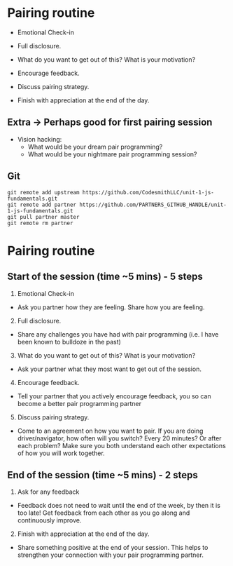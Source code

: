 # Pairing routine

- Emotional Check-in
- Full disclosure.
- What do you want to get out of this? What is your motivation?
- Encourage feedback.
- Discuss pairing strategy.

- Finish with appreciation at the end of the day.

## Extra -> Perhaps good for first pairing session

- Vision hacking:
  - What would be your dream pair programming?
  - What would be your nightmare pair programming session?

## Git

```
git remote add upstream https://github.com/CodesmithLLC/unit-1-js-fundamentals.git
git remote add partner https://github.com/PARTNERS_GITHUB_HANDLE/unit-1-js-fundamentals.git
git pull partner master
git remote rm partner
```

# Pairing routine

## Start of the session (time ~5 mins) - 5 steps

1. Emotional Check-in
  - Ask you partner how they are feeling. Share how you are feeling.
2. Full disclosure.
  - Share any challenges you have had with pair programming (i.e. I have been known to bulldoze in the past)
3. What do you want to get out of this? What is your motivation?
  - Ask your partner what they most want to get out of the session.
4. Encourage feedback.
  - Tell your partner that you actively encourage feedback, you so can become a better pair programming partner
5. Discuss pairing strategy.
  - Come to an agreement on how you want to pair. If you are doing driver/navigator, how often will you switch? Every 20 minutes? Or after each problem? Make sure you both understand each other expectations of how you will work together.

## End of the session (time ~5 mins) - 2 steps

1. Ask for any feedback
  - Feedback does not need to wait until the end of the week, by then it is too late! Get feedback from each other as you go along and continuously improve.
2. Finish with appreciation at the end of the day.
  - Share something positive at the end of your session. This helps to strengthen your connection with your pair programming partner.